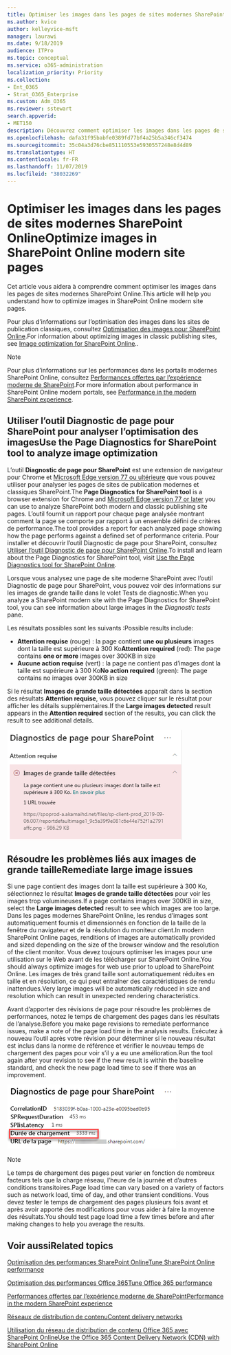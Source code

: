 ```yaml
---
title: Optimiser les images dans les pages de sites modernes SharePoint Online
ms.author: kvice
author: kelleyvice-msft
manager: laurawi
ms.date: 9/18/2019
audience: ITPro
ms.topic: conceptual
ms.service: o365-administration
localization_priority: Priority
ms.collection:
- Ent_O365
- Strat_O365_Enterprise
ms.custom: Adm_O365
ms.reviewer: sstewart
search.appverid:
- MET150
description: Découvrez comment optimiser les images dans les pages de sites modernes SharePoint Online.
ms.openlocfilehash: dafa31f95babfe0389fd77bf4a25b5a346cf3474
ms.sourcegitcommit: 35c04a3d76cbe851110553e5930557248e8d4d89
ms.translationtype: HT
ms.contentlocale: fr-FR
ms.lasthandoff: 11/07/2019
ms.locfileid: "38032269"
---
```

# <a name="optimize-images-in-sharepoint-online-modern-site-pages"></a><span data-ttu-id="c5d8f-103">Optimiser les images dans les pages de sites modernes SharePoint Online</span><span class="sxs-lookup"><span data-stu-id="c5d8f-103">Optimize images in SharePoint Online modern site pages</span></span>

<span data-ttu-id="c5d8f-104">Cet article vous aidera à comprendre comment optimiser les images dans les pages de sites modernes SharePoint Online.</span><span class="sxs-lookup"><span data-stu-id="c5d8f-104">This article will help you understand how to optimize images in SharePoint Online modern site pages.</span></span>

<span data-ttu-id="c5d8f-105">Pour plus d’informations sur l’optimisation des images dans les sites de publication classiques, consultez [Optimisation des images pour SharePoint Online](image-optimization-for-sharepoint-online.md).</span><span class="sxs-lookup"><span data-stu-id="c5d8f-105">For information about optimizing images in classic publishing sites, see [Image optimization for SharePoint Online](image-optimization-for-sharepoint-online.md)..</span></span>

>[!NOTE]
><span data-ttu-id="c5d8f-106">Pour plus d’informations sur les performances dans les portails modernes SharePoint Online, consultez [Performances offertes par l’expérience moderne de SharePoint](https://docs.microsoft.com/sharepoint/modern-experience-performance).</span><span class="sxs-lookup"><span data-stu-id="c5d8f-106">For more information about performance in SharePoint Online modern portals, see [Performance in the modern SharePoint experience](https://docs.microsoft.com/sharepoint/modern-experience-performance).</span></span>

## <a name="use-the-page-diagnostics-for-sharepoint-tool-to-analyze-image-optimization"></a><span data-ttu-id="c5d8f-107">Utiliser l’outil Diagnostic de page pour SharePoint pour analyser l’optimisation des images</span><span class="sxs-lookup"><span data-stu-id="c5d8f-107">Use the Page Diagnostics for SharePoint tool to analyze image optimization</span></span>

<span data-ttu-id="c5d8f-108">L’outil **Diagnostic de page pour SharePoint** est une extension de navigateur pour Chrome et [Microsoft Edge version 77 ou ultérieure](https://www.microsoftedgeinsider.com/download?form=MI13E8&OCID=MI13E8) que vous pouvez utiliser pour analyser les pages de sites de publication modernes et classiques SharePoint.</span><span class="sxs-lookup"><span data-stu-id="c5d8f-108">The **Page Diagnostics for SharePoint tool** is a browser extension for Chrome and [Microsoft Edge version 77 or later](https://www.microsoftedgeinsider.com/download?form=MI13E8&OCID=MI13E8) you can use to analyze SharePoint both modern and classic publishing site pages.</span></span> <span data-ttu-id="c5d8f-109">L’outil fournit un rapport pour chaque page analysée montrant comment la page se comporte par rapport à un ensemble défini de critères de performance.</span><span class="sxs-lookup"><span data-stu-id="c5d8f-109">The tool provides a report for each analyzed page showing how the page performs against a defined set of performance criteria.</span></span> <span data-ttu-id="c5d8f-110">Pour installer et découvrir l’outil Diagnostic de page pour SharePoint, consultez [Utiliser l’outil Diagnostic de page pour SharePoint Online](page-diagnostics-for-spo.md).</span><span class="sxs-lookup"><span data-stu-id="c5d8f-110">To install and learn about the Page Diagnostics for SharePoint tool, visit [Use the Page Diagnostics tool for SharePoint Online](page-diagnostics-for-spo.md).</span></span>

<span data-ttu-id="c5d8f-111">Lorsque vous analysez une page de site moderne SharePoint avec l’outil Diagnostic de page pour SharePoint, vous pouvez voir des informations sur les images de grande taille dans le volet Tests de diagnostic.</span><span class="sxs-lookup"><span data-stu-id="c5d8f-111">When you analyze a SharePoint modern site with the Page Diagnostics for SharePoint tool, you can see information about large images in the _Diagnostic tests_ pane.</span></span>

<span data-ttu-id="c5d8f-112">Les résultats possibles sont les suivants :</span><span class="sxs-lookup"><span data-stu-id="c5d8f-112">Possible results include:</span></span>

- <span data-ttu-id="c5d8f-113">**Attention requise** (rouge) : la page contient **une ou plusieurs** images dont la taille est supérieure à 300 Ko</span><span class="sxs-lookup"><span data-stu-id="c5d8f-113">**Attention required** (red): The page contains **one or more** images over 300KB in size</span></span>
- <span data-ttu-id="c5d8f-114">**Aucune action requise** (vert) : la page ne contient pas d’images dont la taille est supérieure à 300 Ko</span><span class="sxs-lookup"><span data-stu-id="c5d8f-114">**No action required** (green): The page contains no images over 300KB in size</span></span>

<span data-ttu-id="c5d8f-115">Si le résultat **Images de grande taille détectées** apparaît dans la section des résultats **Attention requise**, vous pouvez cliquer sur le résultat pour afficher les détails supplémentaires.</span><span class="sxs-lookup"><span data-stu-id="c5d8f-115">If the **Large images detected** result appears in the **Attention required** section of the results, you can click the result to see additional details.</span></span>

![Résultats de l’outil Diagnostic de page](media/modern-portal-optimization/pagediag-large-images.png)

## <a name="remediate-large-image-issues"></a><span data-ttu-id="c5d8f-117">Résoudre les problèmes liés aux images de grande taille</span><span class="sxs-lookup"><span data-stu-id="c5d8f-117">Remediate large image issues</span></span>

<span data-ttu-id="c5d8f-118">Si une page contient des images dont la taille est supérieure à 300 Ko, sélectionnez le résultat **Images de grande taille détectées** pour voir les images trop volumineuses.</span><span class="sxs-lookup"><span data-stu-id="c5d8f-118">If a page contains images over 300KB in size, select the **Large images detected** result to see which images are too large.</span></span> <span data-ttu-id="c5d8f-119">Dans les pages modernes SharePoint Online, les rendus d’images sont automatiquement fournis et dimensionnés en fonction de la taille de la fenêtre du navigateur et de la résolution du moniteur client.</span><span class="sxs-lookup"><span data-stu-id="c5d8f-119">In modern SharePoint Online pages, renditions of images are automatically provided and sized depending on the size of the browser window and the resolution of the client monitor.</span></span> <span data-ttu-id="c5d8f-120">Vous devez toujours optimiser les images pour une utilisation sur le Web avant de les télécharger sur SharePoint Online.</span><span class="sxs-lookup"><span data-stu-id="c5d8f-120">You should always optimize images for web use prior to upload to SharePoint Online.</span></span> <span data-ttu-id="c5d8f-121">Les images de très grand taille sont automatiquement réduites en taille et en résolution, ce qui peut entraîner des caractéristiques de rendu inattendues.</span><span class="sxs-lookup"><span data-stu-id="c5d8f-121">Very large images will be automatically reduced in size and resolution which can result in unexpected rendering characteristics.</span></span>

<span data-ttu-id="c5d8f-122">Avant d’apporter des révisions de page pour résoudre les problèmes de performances, notez le temps de chargement des pages dans les résultats de l’analyse.</span><span class="sxs-lookup"><span data-stu-id="c5d8f-122">Before you make page revisions to remediate performance issues, make a note of the page load time in the analysis results.</span></span> <span data-ttu-id="c5d8f-123">Exécutez à nouveau l’outil après votre révision pour déterminer si le nouveau résultat est inclus dans la norme de référence et vérifier le nouveau temps de chargement des pages pour voir s’il y a eu une amélioration.</span><span class="sxs-lookup"><span data-stu-id="c5d8f-123">Run the tool again after your revision to see if the new result is within the baseline standard, and check the new page load time to see if there was an improvement.</span></span>

![Résultats du temps de chargement des pages](media/modern-portal-optimization/pagediag-page-load-time.png)

>[!NOTE]
><span data-ttu-id="c5d8f-125">Le temps de chargement des pages peut varier en fonction de nombreux facteurs tels que la charge réseau, l’heure de la journée et d’autres conditions transitoires.</span><span class="sxs-lookup"><span data-stu-id="c5d8f-125">Page load time can vary based on a variety of factors such as network load, time of day, and other transient conditions.</span></span> <span data-ttu-id="c5d8f-126">Vous devez tester le temps de chargement des pages plusieurs fois avant et après avoir apporté des modifications pour vous aider à faire la moyenne des résultats.</span><span class="sxs-lookup"><span data-stu-id="c5d8f-126">You should test page load time a few times before and after making changes to help you average the results.</span></span>

## <a name="related-topics"></a><span data-ttu-id="c5d8f-127">Voir aussi</span><span class="sxs-lookup"><span data-stu-id="c5d8f-127">Related topics</span></span>

[<span data-ttu-id="c5d8f-128">Optimisation des performances SharePoint Online</span><span class="sxs-lookup"><span data-stu-id="c5d8f-128">Tune SharePoint Online performance</span></span>](tune-sharepoint-online-performance.md)

[<span data-ttu-id="c5d8f-129">Optimisation des performances Office 365</span><span class="sxs-lookup"><span data-stu-id="c5d8f-129">Tune Office 365 performance</span></span>](tune-office-365-performance.md)

[<span data-ttu-id="c5d8f-130">Performances offertes par l’expérience moderne de SharePoint</span><span class="sxs-lookup"><span data-stu-id="c5d8f-130">Performance in the modern SharePoint experience</span></span>](https://docs.microsoft.com/sharepoint/modern-experience-performance.md)

[<span data-ttu-id="c5d8f-131">Réseaux de distribution de contenu</span><span class="sxs-lookup"><span data-stu-id="c5d8f-131">Content delivery networks</span></span>](content-delivery-networks.md)

[<span data-ttu-id="c5d8f-132">Utilisation du réseau de distribution de contenu Office 365 avec SharePoint Online</span><span class="sxs-lookup"><span data-stu-id="c5d8f-132">Use the Office 365 Content Delivery Network (CDN) with SharePoint Online</span></span>](use-office-365-cdn-with-spo.md)
